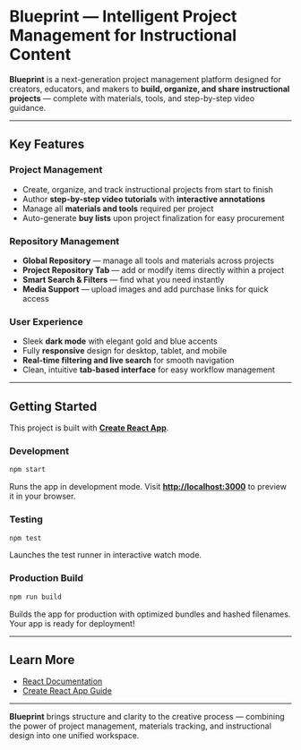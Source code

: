 # Blueprint — Intelligent Project Management for Instructional Content

**Blueprint** is a next-generation project management platform designed for creators, educators, and makers to **build, organize, and share instructional projects** — complete with materials, tools, and step-by-step video guidance.

---

## Key Features

### Project Management

* Create, organize, and track instructional projects from start to finish
* Author **step-by-step video tutorials** with **interactive annotations**
* Manage all **materials and tools** required per project
* Auto-generate **buy lists** upon project finalization for easy procurement

### Repository Management

* **Global Repository** — manage all tools and materials across projects
* **Project Repository Tab** — add or modify items directly within a project
* **Smart Search & Filters** — find what you need instantly
* **Media Support** — upload images and add purchase links for quick access

### User Experience

* Sleek **dark mode** with elegant gold and blue accents
* Fully **responsive** design for desktop, tablet, and mobile
* **Real-time filtering and live search** for smooth navigation
* Clean, intuitive **tab-based interface** for easy workflow management

---

## Getting Started

This project is built with [**Create React App**](https://github.com/facebook/create-react-app).

### Development

```bash
npm start
```

Runs the app in development mode.
Visit **[http://localhost:3000](http://localhost:3000)** to preview it in your browser.

### Testing

```bash
npm test
```

Launches the test runner in interactive watch mode.

### Production Build

```bash
npm run build
```

Builds the app for production with optimized bundles and hashed filenames.
Your app is ready for deployment!

---

## Learn More

* [React Documentation](https://reactjs.org/)
* [Create React App Guide](https://facebook.github.io/create-react-app/docs/getting-started)

---

**Blueprint** brings structure and clarity to the creative process — combining the power of project management, materials tracking, and instructional design into one unified workspace.

